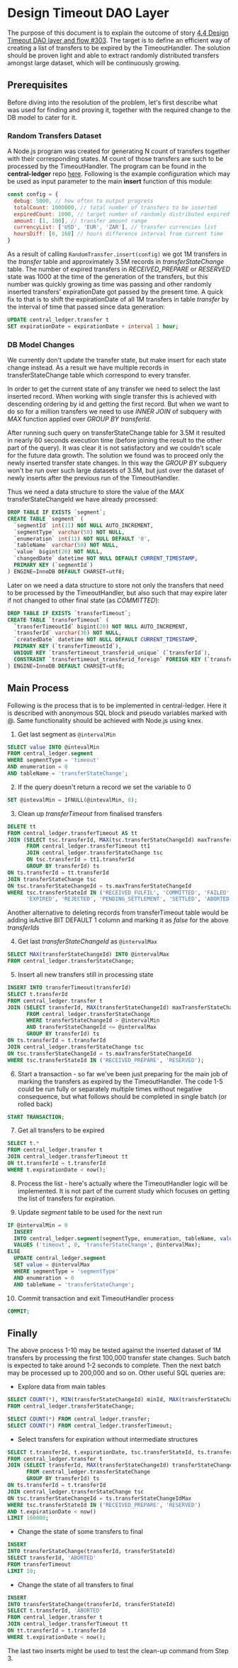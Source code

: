 # Design Timeout DAO Layer

The purpose of this document is to explain the outcome of story [4.4 Design Timeout DAO layer and flow #303](https://github.com/mojaloop/project/issues/303). The target is to define an efficient way of creating a list of transfers to be expired by the TimeoutHandler. The solution should be proven light and able to extract randomly distributed transfers amongst large dataset, which will be continuously growing.

## Prerequisites

Before diving into the resolution of the problem, let's first describe what was used for finding and proving it, together with the required change to the DB model to cater for it.

### Random Transfers Dataset

A Node.js program was created for generating N count of transfers together with their corresponding states. M count of those transfers are such to be processed by the TimeoutHandler. The program can be found in the **central-ledger** repo [here](https://github.com/mojaloop/central-ledger/tree/develop-PI3/testPI2/util/randomTransfers). Following is the example configuration which may be used as input parameter to the main **insert** function of this module:
```js
const config = {
  debug: 5000, // how often to output progress
  totalCount: 1000000, // total number of transfers to be inserted
  expiredCount: 1000, // target number of randomly distributed expired transfers
  amount: [1, 100], // transfer amount range
  currencyList: ['USD', 'EUR', 'ZAR'], // transfer currencies list
  hoursDiff: [0, 168] // hours difference interval from current time
}
```
As a result of calling `RandomTransfer.insert(config)` we got 1M transfers in the *transfer* table and approximately 3.5M records in *transferStateChange* table. The number of expired transfers in *RECEIVED_PREPARE* or *RESERVED* state was 1000 at the time of the generation of the transfers, but this number was quickly growing as time was passing and other randomly inserted transfers' expirationDate got passed by the present time. A quick fix to that is to shift the expirationDate of all 1M transfers in table *transfer* by the interval of time that passed since data generation:
```sql
UPDATE central_ledger.transfer t
SET expirationDate = expirationDate + interval 1 hour;
```

### DB Model Changes

We currently don't update the transfer state, but make insert for each state change instead. As a result we have multiple records in transferStateChange table which correspond to every transfer. 

In order to get the current state of any transfer we need to select the last inserted record. When working with single transfer this is achieved with descending ordering by id and getting the first record. But when we want to do so for a million transfers we need to use *INNER JOIN* of subquery with *MAX* function applied over *GROUP BY transferId*. 

After running such query on transferStateChange table for 3.5M it resulted in nearly 60 seconds execution time (before joining the result to the other part of the query). It was clear it is not satisfactory and we couldn't scale for the future data growth. The solution we found was to proceed only the newly inserted transfer state changes. In this way the *GROUP BY* subquery won't be run over such large datasets of 3.5M, but just over the dataset of newly inserts after the previous run of the TimeoutHandler. 

Thus we need a data structure to store the value of the *MAX* transferStateChangeId we have already processed:

```sql
DROP TABLE IF EXISTS `segment`;
CREATE TABLE `segment` (
  `segmentId` int(11) NOT NULL AUTO_INCREMENT,
  `segmentType` varchar(50) NOT NULL,
  `enumeration` int(11) NOT NULL DEFAULT '0',
  `tableName` varchar(50) NOT NULL,
  `value` bigint(20) NOT NULL,
  `changedDate` datetime NOT NULL DEFAULT CURRENT_TIMESTAMP,
  PRIMARY KEY (`segmentId`)
) ENGINE=InnoDB DEFAULT CHARSET=utf8;
```

Later on we need a data structure to store not only the transfers that need to be processed by the TimeoutHandler, but also such that may expire later if not changed to other final state (as *COMMITTED*):

```sql
DROP TABLE IF EXISTS `transferTimeout`;
CREATE TABLE `transferTimeout` (
  `transferTimeoutId` bigint(20) NOT NULL AUTO_INCREMENT,
  `transferId` varchar(36) NOT NULL,
  `createdDate` datetime NOT NULL DEFAULT CURRENT_TIMESTAMP,
  PRIMARY KEY (`transferTimeoutId`),
  UNIQUE KEY `transfertimeout_transferid_unique` (`transferId`),
  CONSTRAINT `transfertimeout_transferid_foreign` FOREIGN KEY (`transferId`) REFERENCES `transfer` (`transferId`)
) ENGINE=InnoDB DEFAULT CHARSET=utf8;
```

## Main Process

Following is the process that is to be implemented in central-ledger. Here it is described with anonymous SQL block and pseudo variables marked with @. Same functionality should be achieved with Node.js using knex.

1. Get last segment as `@intervalMin`
```sql
SELECT value INTO @intevalMin
FROM central_ledger.segment
WHERE segmentType = 'timeout'
AND enumeration = 0
AND tableName = 'transferStateChange';
```

2. If the query doesn't return a record we set the variable to 0
```sql
SET @intevalMin = IFNULL(@intevalMin, 0);
```

3. Clean up *transferTimeout* from finalised transfers
```sql
DELETE tt
FROM central_ledger.transferTimeout AS tt
JOIN (SELECT tsc.transferId, MAX(tsc.transferStateChangeId) maxTransferStateChangeId
      FROM central_ledger.transferTimeout tt1
      JOIN central_ledger.transferStateChange tsc
      ON tsc.transferId = tt1.transferId
      GROUP BY transferId) ts
ON ts.transferId = tt.transferId
JOIN transferStateChange tsc
ON tsc.transferStateChangeId = ts.maxTransferStateChangeId
WHERE tsc.transferStateId IN ('RECEIVED_FULFIL', 'COMMITTED', 'FAILED',
      'EXPIRED', 'REJECTED', 'PENDING_SETTLEMENT', 'SETTLED', 'ABORTED');
```
Another alternative to deleting records from transferTimeout table would be adding isActive BIT DEFAULT 1 column and marking it as *false* for the above *transferIds*

4. Get last *transferStateChangeId* as `@intervalMax`
```sql
SELECT MAX(transferStateChangeId) INTO @intervalMax
FROM central_ledger.transferStateChange;
```

5. Insert all new transfers still in processing state
```sql
INSERT INTO transferTimeout(transferId)
SELECT t.transferId
FROM central_ledger.transfer t
JOIN (SELECT transferId, MAX(transferStateChangeId) maxTransferStateChangeId
      FROM central_ledger.transferStateChange
      WHERE transferStateChangeId > @intervalMin
      AND transferStateChangeId <= @intervalMax
      GROUP BY transferId) ts
ON ts.transferId = t.transferId
JOIN central_ledger.transferStateChange tsc
ON tsc.transferStateChangeId = ts.maxTransferStateChangeId
WHERE tsc.transferStateId IN ('RECEIVED_PREPARE', 'RESERVED');
```

6. Start a transaction - so far we've been just preparing for the main job of marking the transfers as expired by the TimeoutHandler. The code 1-5 could be run fully or separately multiple times without negative consequence, but what follows should be completed in single batch (or rolled back)
```sql
START TRANSACTION;
```

7. Get all transfers to be expired
```sql
SELECT t.*
FROM central_ledger.transfer t
JOIN central_ledger.transferTimeout tt
ON tt.transferId = t.transferId
WHERE t.expirationDate < now();
```

8. Process the list - here's actually where the TimeoutHandler logic will be implemented. It is not part of the current study which focuses on getting the list of transfers for expiration.

9. Update *segment* table to be used for the next run
```sql
IF @intervalMin = 0
  INSERT
  INTO central_ledger.segment(segmentType, enumeration, tableName, value)
  VALUES ('timeout', 0, 'transferStateChange', @intervalMax);
ELSE
  UPDATE central_ledger.segment
  SET value = @intervalMax
  WHERE segmentType = 'segmentType'
  AND enumeration = 0
  AND tableName = 'transferStateChange';
```

10. Commit transaction and exit TimeoutHandler process

```sql
COMMIT;
```

## Finally

The above process 1-10 may be tested against the inserted dataset of 1M transfers by processing the first 100,000 transfer state changes. Such batch is expected to take around 1-2 seconds to complete. Then the next batch may be processed up to 200,000 and so on. Other useful SQL queries are:

- Explore data from main tables
```sql
SELECT COUNT(*), MIN(transferStateChangeId) minId, MAX(transferStateChangeId) maxId 
FROM central_ledger.transferStateChange;

SELECT COUNT(*) FROM central_ledger.transfer;
SELECT COUNT(*) FROM central_ledger.transferTimeout;
```

- Select transfers for expiration without intermediate structures
```sql
SELECT t.transferId, t.expirationDate, tsc.transferStateId, ts.transferStateChangeIdMax
FROM central_ledger.transfer t
JOIN (SELECT transferId, MAX(transferStateChangeId) transferStateChangeIdMax
      FROM central_ledger.transferStateChange
      GROUP BY transferId) ts
ON ts.transferId = t.transferId
JOIN central_ledger.transferStateChange tsc
ON tsc.transferStateChangeId = ts.transferStateChangeIdMax
WHERE tsc.transferStateId IN ('RECEIVED_PREPARE', 'RESERVED')
AND t.expirationDate < now()
LIMIT 100000;
```

- Change the state of some transfers to final
```sql
INSERT 
INTO transferStateChange(transferId, transferStateId)
SELECT transferId, 'ABORTED'
FROM transferTimeout
LIMIT 10;
```

- Change the state of all transfers to final
```sql
INSERT 
INTO transferStateChange(transferId, transferStateId)
SELECT t.transferId, 'ABORTED'
FROM central_ledger.transfer t
JOIN central_ledger.transferTimeout tt
ON tt.transferId = t.transferId
WHERE t.expirationDate < now();
```
The last two inserts might be used to test the clean-up command from Step 3.

